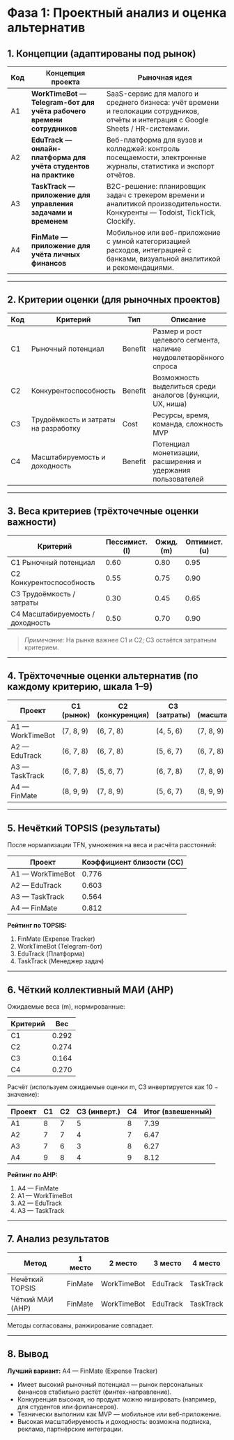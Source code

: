 # Фаза 1: Проектный анализ и оценка альтернатив

## 1. Концепции (адаптированы под рынок)

| Код | Концепция проекта | Рыночная идея |
|-----|-----------------|---------------|
| A1 | **WorkTimeBot — Telegram-бот для учёта рабочего времени сотрудников** | SaaS-сервис для малого и среднего бизнеса: учёт времени и геолокации сотрудников, отчёты и интеграция с Google Sheets / HR-системами. |
| A2 | **EduTrack — онлайн-платформа для учёта студентов на практике** | Веб-платформа для вузов и колледжей: контроль посещаемости, электронные журналы, статистика и экспорт отчётов. |
| A3 | **TaskTrack — приложение для управления задачами и временем** | B2C-решение: планировщик задач с трекером времени и аналитикой производительности. Конкуренты — Todoist, TickTick, Clockify. |
| A4 | **FinMate — приложение для учёта личных финансов** | Мобильное или веб-приложение с умной категоризацией расходов, интеграцией с банками, визуальной аналитикой и рекомендациями. |

---

## 2. Критерии оценки (для рыночных проектов)

| Код | Критерий | Тип | Описание |
|-----|----------|-----|----------|
| C1 | Рыночный потенциал | Benefit | Размер и рост целевого сегмента, наличие неудовлетворённого спроса |
| C2 | Конкурентоспособность | Benefit | Возможность выделиться среди аналогов (функции, UX, ниша) |
| C3 | Трудоёмкость и затраты на разработку | Cost | Ресурсы, время, команда, сложность MVP |
| C4 | Масштабируемость и доходность | Benefit | Потенциал монетизации, расширения и удержания пользователей |

---

## 3. Веса критериев (трёхточечные оценки важности)

| Критерий | Пессимист. (l) | Ожид. (m) | Оптимист. (u) |
|----------|----------------|------------|---------------|
| C1 Рыночный потенциал | 0.60 | 0.80 | 0.95 |
| C2 Конкурентоспособность | 0.55 | 0.75 | 0.90 |
| C3 Трудоёмкость / затраты | 0.30 | 0.45 | 0.65 |
| C4 Масштабируемость / доходность | 0.50 | 0.70 | 0.90 |

> *Примечание:* На рынке важнее C1 и C2; C3 остаётся затратным критерием.

---

## 4. Трёхточечные оценки альтернатив (по каждому критерию, шкала 1–9)

| Проект | C1 (рынок) | C2 (конкуренция) | C3 (затраты) | C4 (масштабируемость) |
|--------|------------|-----------------|--------------|-----------------------|
| A1 — WorkTimeBot | (7, 8, 9) | (6, 7, 8) | (4, 5, 6) | (7, 8, 9) |
| A2 — EduTrack | (6, 7, 8) | (6, 7, 8) | (5, 6, 7) | (6, 7, 8) |
| A3 — TaskTrack | (6, 7, 8) | (5, 6, 7) | (6, 7, 8) | (7, 8, 9) |
| A4 — FinMate | (8, 9, 9) | (7, 8, 9) | (5, 6, 7) | (8, 9, 9) |

---

## 5. Нечёткий TOPSIS (результаты)

После нормализации TFN, умножения на веса и расчёта расстояний:

| Проект | Коэффициент близости (CC) |
|--------|---------------------------|
| A1 — WorkTimeBot | 0.776 |
| A2 — EduTrack | 0.603 |
| A3 — TaskTrack | 0.564 |
| A4 — FinMate | 0.812 |

**Рейтинг по TOPSIS:**

1. FinMate (Expense Tracker)  
2. WorkTimeBot (Telegram-бот)  
3. EduTrack (Платформа)  
4. TaskTrack (Менеджер задач)  

---

## 6. Чёткий коллективный МАИ (AHP)

Ожидаемые веса (m), нормированные:

| Критерий | Вес |
|----------|-----|
| C1 | 0.292 |
| C2 | 0.274 |
| C3 | 0.164 |
| C4 | 0.270 |

Расчёт (используем ожидаемые оценки m, C3 инвертируется как 10 − значение):

| Проект | C1 | C2 | C3 (инверт.) | C4 | Итог (взвешенный) |
|--------|----|----|--------------|----|------------------|
| A1 | 8 | 7 | 5 | 8 | 7.39 |
| A2 | 7 | 7 | 4 | 7 | 6.47 |
| A3 | 7 | 6 | 3 | 8 | 6.27 |
| A4 | 9 | 8 | 4 | 9 | 8.12 |

**Рейтинг по AHP:**

1. A4 — FinMate  
2. A1 — WorkTimeBot  
3. A2 — EduTrack  
4. A3 — TaskTrack  

---

## 7. Анализ результатов

| Метод | 1 место | 2 место | 3 место | 4 место |
|--------|---------|---------|---------|---------|
| Нечёткий TOPSIS | FinMate | WorkTimeBot | EduTrack | TaskTrack |
| Чёткий МАИ (AHP) | FinMate | WorkTimeBot | EduTrack | TaskTrack |

Методы согласованы, ранжирование совпадает.

---

## 8. Вывод

**Лучший вариант:** A4 — FinMate (Expense Tracker)

- Имеет высокий рыночный потенциал — рынок персональных финансов стабильно растёт (финтех-направление).  
- Конкуренция высокая, но продукт можно нишировать (например, для студентов или фрилансеров).  
- Технически выполним как MVP — мобильное или веб-приложение.  
- Высокая масштабируемость и доходность: возможна подписка, реклама, партнёрские интеграции.  

